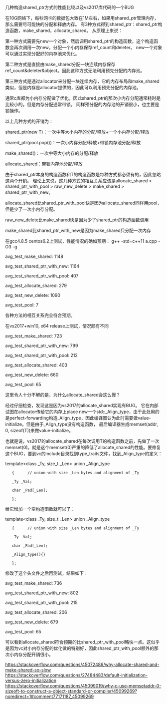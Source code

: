 几种构造shared_ptr方式的性能比较以及vs2017库代码的一个BUG

在10G网络下，每秒网卡的数据包大致在1M左右，如果用shared_ptr管理内存，那么需要尽可能快的分配和释放内存。
有3种方式得到shared_ptr：shared_ptr构造函数，make_shared，allocate_shared。
从原理上来说：

第一种方式需要先new一个对象，然后调用shared_ptr的构造函数，这个构造函数会再次调用一次new，分配一个小内存保存ref_count和deleter。
new一个对象可以通过实现分配好的内存池来优化。

第二种方式是直接由make_shared分配一块连续内存保存ref_count&deleter&object。因此这种方式无法利用预先分配的内存池。

第三种方式是通过allocator来分配一块连续内存，它的内存布局和make_shared类似，但是内存是allocator提供的，因此可以利用预先分配的内存池。

通常c库都为小内存分配做了优化，因此shared_ptr的那次小内存分配通常耗时是比较小的。但是内存分配通常带锁。
同样预分配的内存池的开销很小，也主要是锁操作。

以上几种方式的开销为：

shared_ptr(new T)：一次中等大小内存的分配/释放+一个小内存分配/释放

shared_ptr(pool.pop())：一次小内存分配/释放+带锁内存池分配/释放

make_shared()：一次中等大小内存的分配/释放

allocate_shared：带锁内存池分配/释放


由于shared_ptr本身的构造函数和T的构造函数是每种方式都必须有的，因此忽略这两个开销。
理论上来说，这几种方式的相互关系应该是allocate_shared > shared_ptr_with_pool > raw_new_delete > make_shared > shared_ptr_with_new。

allocate_shared比shared_ptr_with_pool快是因为allocate_shared同样用pool，但是少了一次小内存分配。

raw_new_delete比make_shared快是因为少了shared_ptr的构造函数调用

make_shared比shared_ptr_with_new是因为make_shared只分配一次内存




在gcc4.8.5 centos6.2上测试，性能情况的确如预期：
g++ -std=c++11 a.cpp -O3 -g

avg_test_make_shared: 1148

avg_test_shared_ptr_with_new: 1164

avg_test_shared_ptr_with_pool: 407

avg_test_allocate_shared: 279

avg_test_new_delete: 1090

avg_test_pool: 7

各种方法的相互关系完全符合预期。


在vs2017+win10, x64 release上测试，情况颇有不同

avg_test_make_shared: 723

avg_test_shared_ptr_with_new: 799

avg_test_shared_ptr_with_pool: 212

avg_test_allocate_shared: 403

avg_test_new_delete: 660

avg_test_pool: 65

这里令人十分不解的是，为什么allocate_shared会这么慢？

经过仔细检查，发现这是因为vs2017的allocate_shared实现有BUG。
它在内部试图在allocator传给它的内存上place new一个std::_Align_type，由于此处用的是perfect-forwarding构造_Align_type，因此编译器认为此时需要做value-initialize，但是由于_Align_type没有构造函数， 最后编译器生成memset(addr, 0, sizeof(T))来做value-initialize。

也就是说，vs2017的allocate_shared在每次调用T的构造函数之前，先做了一次memset(0)。就是这个memset(0)严重的降低了allocate_shared的性能。要修复这个BUG，要到vc的include目录找到type_traits文件，找到_Align_type的定义：


template<class _Ty, size_t _Len> union _Align_type
       
       {      // union with size _Len bytes and alignment of _Ty
       
       _Ty _Val;
       
       char _Pad[_Len];
       
       };


给它增加一个空构造函数就可以了：

template<class _Ty, size_t _Len> union _Align_type
       
       {      // union with size _Len bytes and alignment of _Ty
       
       _Ty _Val;
       
       char _Pad[_Len];
       
       _Align_type(){}
       
       };

修改了这个头文件之后再测试，结果如下：

avg_test_make_shared: 736

avg_test_shared_ptr_with_new: 802

avg_test_shared_ptr_with_pool: 215

avg_test_allocate_shared: 206

avg_test_new_delete: 679

avg_test_pool: 65


可以看到allocate_shared符合预期的比shared_ptr_with_pool略快一点。这似乎是因为vc对小内存分配的优化做的特别好，因此shared_ptr_with_pool额外的那次小内存分配开销很小。

https://stackoverflow.com/questions/45072486/why-allocate-shared-and-make-shared-so-slow
https://stackoverflow.com/questions/27484483/default-initialization-versus-zero-initialization
https://stackoverflow.com/questions/45099019/why-c-use-memsetaddr-0-sizeoft-to-construct-a-object-standard-or-compiler/45099269?noredirect=1#comment77171187_45099269
